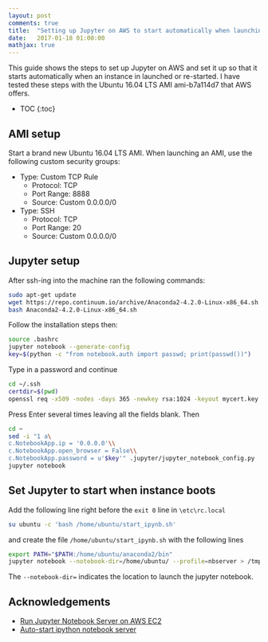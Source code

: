 ```yaml
---
layout: post
comments: true
title:  "Setting up Jupyter on AWS to start automatically when launching or starting EC2 instance"
date:   2017-01-18 01:00:00
mathjax: true
---
```


This guide shows the steps to set up Jupyter on AWS and set it up so that it starts automatically when an instance in launched or re-started. I have tested these steps with the Ubuntu 16.04 LTS AMI ami-b7a114d7 that AWS offers.

* TOC
{:toc}

## AMI setup
Start a brand new Ubuntu 16.04 LTS AMI. When launching an AMI, use the following custom security groups:

- Type: Custom TCP Rule
  - Protocol: TCP
  - Port Range: 8888
  - Source: Custom 0.0.0.0/0
- Type: SSH
  - Protocol: TCP
  - Port Range: 20
  - Source: Custom 0.0.0.0/0

## Jupyter setup
After ssh-ing into the machine ran the following commands:

~~~ bash
sudo apt-get update
wget https://repo.continuum.io/archive/Anaconda2-4.2.0-Linux-x86_64.sh #update with the latest one from https://www.continuum.io/downloads#linux
bash Anaconda2-4.2.0-Linux-x86_64.sh
~~~

Follow the installation steps then:

~~~ bash
source .bashrc
jupyter notebook --generate-config
key=$(python -c "from notebook.auth import passwd; print(passwd())")
~~~

Type in a password and continue

~~~ bash
cd ~/.ssh
certdir=$(pwd)
openssl req -x509 -nodes -days 365 -newkey rsa:1024 -keyout mycert.key -out mycert.pem
~~~

Press Enter several times leaving all the fields blank. Then

~~~ bash
cd ~
sed -i "1 a\
c.NotebookApp.ip = '0.0.0.0'\\
c.NotebookApp.open_browser = False\\
c.NotebookApp.password = u'$key'" .jupyter/jupyter_notebook_config.py
jupyter notebook
~~~

## Set Jupyter to start when instance boots
Add the following line right before the `exit 0` line in `\etc\rc.local`

~~~ bash
su ubuntu -c 'bash /home/ubuntu/start_ipynb.sh'
~~~

and create the file `/home/ubuntu/start_ipynb.sh` with the following lines

~~~ bash
export PATH="$PATH:/home/ubuntu/anaconda2/bin"
jupyter notebook --notebook-dir=/home/ubuntu/ --profile=nbserver > /tmp/ipynb.out 2>&1 &
~~~

The `--notebook-dir=` indicates the location to launch the jupyter notebook.

## Acknowledgements
- [Run Jupyter Notebook Server on AWS EC2](http://yangjie.me/2015/08/26/Run-Jupyter-Notebook-Server-on-AWS-EC2/)
- [Auto-start ipython notebook server](http://www.gallamine.com/2014/05/auto-start-ipython-notebook-server-on.html)
